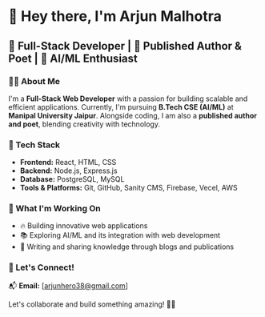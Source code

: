 # 👋 Hey there, I'm Arjun Malhotra

## 🚀 Full-Stack Developer | 📖 Published Author & Poet | 🤖 AI/ML Enthusiast  

### 👨‍💻 About Me  
I'm a **Full-Stack Web Developer** with a passion for building scalable and efficient applications. Currently, I'm pursuing **B.Tech CSE (AI/ML)** at **Manipal University Jaipur**. Alongside coding, I am also a **published author and poet**, blending creativity with technology.  

### 🔧 Tech Stack  
- **Frontend:** React, HTML, CSS  
- **Backend:** Node.js, Express.js  
- **Database:** PostgreSQL, MySQL
- **Tools & Platforms:** Git, GitHub, Sanity CMS, Firebase, Vecel, AWS

### 🚀 What I'm Working On  
- 🔥 Building innovative web applications  
- 📚 Exploring AI/ML and its integration with web development  
- 📝 Writing and sharing knowledge through blogs and publications  

### 📌 Let's Connect!  
📬 **Email:** [arjunhero38@gmail.com]

Let's collaborate and build something amazing! 🚀✨  
